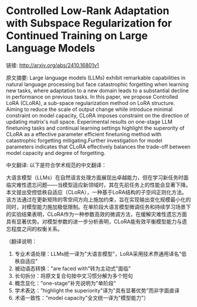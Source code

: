 # Controlled Low-Rank Adaptation with Subspace Regularization for Continued Training on Large Language Models

链接: http://arxiv.org/abs/2410.16801v1

原文摘要:
Large language models (LLMs) exhibit remarkable capabilities in natural
language processing but face catastrophic forgetting when learning new tasks,
where adaptation to a new domain leads to a substantial decline in performance
on previous tasks. In this paper, we propose Controlled LoRA (CLoRA), a
sub-space regularization method on LoRA structure. Aiming to reduce the scale
of output change while introduce minimal constraint on model capacity, CLoRA
imposes constraint on the direction of updating matrix's null space.
Experimental results on one-stage LLM finetuning tasks and continual learning
settings highlight the superority of CLoRA as a effective parameter efficient
finetuning method with catastrophic forgetting mitigating.Further investigation
for model parameters indicates that CLoRA effectively balances the trade-off
between model capacity and degree of forgetting.

中文翻译:
以下是符合学术规范的中文翻译：

大语言模型（LLMs）在自然语言处理方面展现出卓越能力，但在学习新任务时面临灾难性遗忘问题——当模型适应新领域时，其在先前任务上的性能会显著下降。本文提出受控低秩自适应（CLoRA），一种基于LoRA结构的子空间正则化方法。该方法通过在更新矩阵的零空间方向上施加约束，旨在实现输出变化规模最小化的同时，对模型能力施加极低限制。在单阶段大语言模型微调任务和持续学习场景下的实验结果表明，CLoRA作为一种参数高效的微调方法，在缓解灾难性遗忘方面具有显著优势。对模型参数的进一步分析表明，CLoRA能有效平衡模型能力与遗忘程度之间的权衡关系。

（翻译说明：
1. 专业术语处理：LLMs统一译为"大语言模型"，LoRA采用技术界通用译名"低秩自适应"
2. 被动语态转换："are faced with"转为主动式"面临"
3. 长句拆分：将原文复合句按中文习惯分解为多个短句
4. 概念显化："one-stage"补充说明为"单阶段"
5. 学术表达："highlight the superiority"译为"具有显著优势"而非字面直译
6. 术语一致性："model capacity"全文统一译为"模型能力"）
